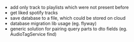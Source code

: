 - add only track to playlists which were not present before
- get liked spotify tracks
- save database to a file, which could be stored on cloud
- database migration lib usage (eg. flyway)
- generic solution for pairing query parts to dto fields (eg. AudioTagService find)